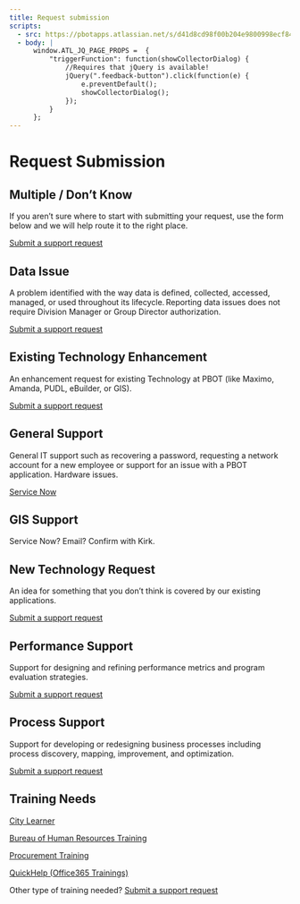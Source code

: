 ```yaml
---
title: Request submission
scripts:
  - src: https://pbotapps.atlassian.net/s/d41d8cd98f00b204e9800998ecf8427e-T/6i46lu/b/8/c95134bc67d3a521bb3f4331beb9b804/_/download/batch/com.atlassian.jira.collector.plugin.jira-issue-collector-plugin:issuecollector/com.atlassian.jira.collector.plugin.jira-issue-collector-plugin:issuecollector.js?locale=en-US&collectorId=1cdfc169
  - body: |
      window.ATL_JQ_PAGE_PROPS =  {
          "triggerFunction": function(showCollectorDialog) {
              //Requires that jQuery is available! 
              jQuery(".feedback-button").click(function(e) {
                  e.preventDefault();
                  showCollectorDialog();
              });
          }
      };
---
```


# Request Submission

## Multiple / Don’t Know

If you aren’t sure where to start with submitting your request, use the form below and we will help route it to the right place.

<a href="#" class="feedback-button">Submit a support request</a>

## Data Issue

A problem identified with the way data is defined, collected, accessed, managed, or used throughout its lifecycle. Reporting data issues does not require Division Manager or Group Director authorization.

<a href="#" class="feedback-button">Submit a support request</a>

## Existing Technology Enhancement

An enhancement request for existing Technology at PBOT (like Maximo, Amanda, PUDL, eBuilder, or GIS).

<a href="#" class="feedback-button">Submit a support request</a>

## General Support

General IT support such as recovering a password, requesting a network account for a new employee or support for an issue with a PBOT application. Hardware issues.

[Service Now](https://portland.service-now.com/sp)

## GIS Support

Service Now? Email? Confirm with Kirk.

## New Technology Request

An idea for something that you don’t think is covered by our existing applications.

<a href="#" class="feedback-button">Submit a support request</a>

## Performance Support

Support for designing and refining performance metrics and program evaluation strategies.

<a href="#" class="feedback-button">Submit a support request</a>

## Process Support

Support for developing or redesigning business processes including process discovery, mapping, improvement, and optimization.

<a href="#" class="feedback-button">Submit a support request</a>

## Training Needs

[City Learner](https://cityofport.plateau.com/learning)

[Bureau of Human Resources Training](https://employees.portland.gov/human-resources/documents?search=training)

[Procurement Training](https://employees.portland.gov/procurement/training)

[QuickHelp (Office365 Trainings)](https://app.quickhelp.com/PortlandOregon/)

Other type of training needed? <a href="#" class="feedback-button">Submit a support request</a>
